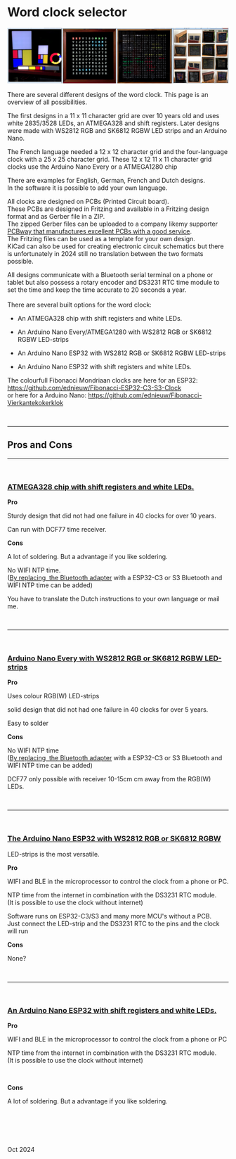 
<h1 class="auto-style3">Word clock selector</h1>
<p>
<a href="https://github.com/ednieuw">
<img alt="Word clocks" longdesc="Word clocks" src="SelectorPics/Wordclock.jpg" ></a></p>
<p>There are several different designs of the word clock. This page is an overview of all possibilities.

The first designs in a 11 x 11 character grid are over 10 years old and uses white 2835/3528 LEDs, an ATMEGA328 and shift registers.
Later designs were made with WS2812 RGB and SK6812 RGBW LED strips and an Arduino Nano.

The French language needed a 12 x 12 character grid and the four-language clock with a 25 x 25 character grid. 
These 12 x 12 11 x 11 character grid clocks use the Arduino Nano Every or a ATMEGA1280 chip




There are examples for English, German, French and Dutch designs.<br>In the software it 
is possible to add your own language.
<br> </p>
<p>
All clocks are designed on PCBs (Printed Circuit board). <br>
These PCBs are designed in Fritzing and available in a Fritzing design format and as Gerber 
file in a ZIP.<br>The zipped Gerber files can be uploaded to a company likemy supporter <a href="PCBWay.com">PCBway that manufactures excellent PCBs with a good service</a>.<br>
The Fritzing files can be used as a template for your own design. <br>
KiCad can also be used for creating electronic circuit schematics but there is unfortunately in 2024 still no translation between the two formats possible.</p>
<p>
All designs communicate with a Bluetooth serial terminal on a phone or tablet but also possess a rotary encoder and DS3231 RTC time module to set the time and keep the time accurate to 20 seconds a year.<br><br>
There are several built options for the word clock:</p>
<ul>
	<li>
	<p>An ATMEGA328 chip with shift registers and white 
	LEDs.</p>
	</li>
	<li>
	<p>An Arduino Nano Every/ATMEGA1280 with WS2812 RGB or SK6812 RGBW 
	LED-strips</p>
	</li>
	<li>
	<p>An Arduino Nano ESP32 with WS2812 RGB or SK6812 RGBW 
	LED-strips</p>
	</li>
	<li>
	<p>An Arduino Nano ESP32 with shift registers and white 
	LEDs.<br></p>
	</li>
</ul>

The colourfull Fibonacci Mondriaan clocks are here for an ESP32: https://github.com/ednieuw/Fibonacci-ESP32-C3-S3-Clock<br>
or here for a Arduino Nano: https://github.com/ednieuw/Fibonacci-Vierkantekokerklok


<p><br></p>
<hr><H2>Pros and Cons</H2>
<hr><br>
<H3><a href="https://github.com/ednieuw/Woordklok-witte-LEDs">ATMEGA328 chip with shift registers and white LEDs.</a></H3>
<p><strong>Pro</strong></p>
<p>Sturdy design that did not had one failure in 40 clocks for over 10 years.</p>
<p>Can run with DCF77 time receiver.</p>
<p><strong>Cons</strong></p>
<p>A lot of soldering. But a advantage if you like soldering.</p>
<p>No WIFI NTP time. <br>(<a href="https://github.com/ednieuw/ESP32SerialNTP-BLE-Clock">By 
replacing&nbsp; the Bluetooth adapter</a> with a ESP32-C3 or S3 Bluetooth and 
WIFI NTP time can be added) </p>
<p>You have to translate the Dutch instructions to your own language or mail me.</p>
<p><br></p>
<hr>
<p>&nbsp;</p>
<H3><a href="https://github.com/ednieuw/Word-Colour-Clock-SK6812-WS2812">Arduino Nano Every with WS2812 RGB or SK6812 RGBW LED-strips</a></H3>
<p><strong>Pro</strong></p>
<p>Uses colour RGB(W) LED-strips</p>
<p>solid design that did not had one failure in 40 clocks for over 5 years.</p>
<p>Easy to solder</p>
<p><strong>Cons</strong></p>
<p>No WIFI NTP time<br>(<a href="https://github.com/ednieuw/ESP32SerialNTP-BLE-Clock">By 
replacing&nbsp; the Bluetooth adapter</a> with a ESP32-C3 or S3 Bluetooth and 
WIFI NTP time can be added) </p>
<p>DCF77 only possible with receiver 10-15cm cm away from the RGB(W) LEDs.</p>
<p>&nbsp;</p>
<hr>
<p>&nbsp;</p>
<H3><a href="https://github.com/ednieuw/Arduino-ESP32-Nano-Wordclock">The Arduino Nano ESP32 with WS2812 RGB or SK6812 RGBW</a> </H3>
	LED-strips is the most versatile. 
<p><strong>Pro</strong></p>
<p>WIFI and BLE in the microprocessor to control the clock from a phone or PC.</p>
<p>NTP time from the internet in combination with the DS3231 RTC module.<br>(It 
is possible to use the clock without internet) </p>
<p>Software runs on ESP32-C3/S3 and many more MCU's without a PCB.<br>Just 
connect the LED-strip and the DS3231 RTC to the pins and the clock will run<br></p>
<p><strong>Cons</strong></p>
<p>None?</p>
<p>&nbsp;</p>
<hr>
<p>&nbsp;</p>
<H3><a href="https://github.com/ednieuw/ESP32ShiftregisterBWclock">An Arduino Nano ESP32 with shift registers and white LEDs.</a></H3>
<p><strong>Pro</strong></p>
<p>WIFI and BLE in the microprocessor to control the clock from a phone or PC</p>
<p>NTP time from the internet in combination with the DS3231 RTC module.<br>(It 
is possible to use the clock without internet) </p>
<p>&nbsp;</p>
<p><strong>Cons</strong></p>
<p>A lot of soldering. But a advantage if you like soldering.</p>
<p>&nbsp;</p>
<span><br><br><br">

</span>
<p>Oct 2024</p>


